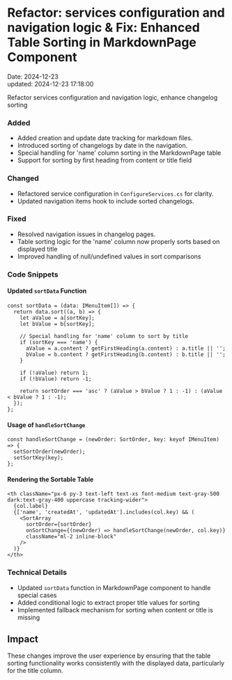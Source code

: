 # Refactor: services configuration and navigation logic & Fix: Enhanced Table Sorting in MarkdownPage Component

Date: 2024-12-23  
updated: 2024-12-23 17:18:00

Refactor services configuration and navigation logic, enhance changelog sorting

### Added

- Added creation and update date tracking for markdown files.
- Introduced sorting of changelogs by date in the navigation.
- Special handling for 'name' column sorting in the MarkdownPage table
- Support for sorting by first heading from content or title field

### Changed

- Refactored service configuration in `ConfigureServices.cs` for clarity.
- Updated navigation items hook to include sorted changelogs.

### Fixed

- Resolved navigation issues in changelog pages.
- Table sorting logic for the 'name' column now properly sorts based on displayed title
- Improved handling of null/undefined values in sort comparisons

### Code Snippets

#### Updated `sortData` Function

```tsx
const sortData = (data: IMenuItem[]) => {
  return data.sort((a, b) => {
    let aValue = a[sortKey];
    let bValue = b[sortKey];

    // Special handling for 'name' column to sort by title
    if (sortKey === 'name') {
      aValue = a.content ? getFirstHeading(a.content) : a.title || '';
      bValue = b.content ? getFirstHeading(b.content) : b.title || '';
    }

    if (!aValue) return 1;
    if (!bValue) return -1;

    return sortOrder === 'asc' ? (aValue > bValue ? 1 : -1) : (aValue < bValue ? 1 : -1);
  });
};
```

#### Usage of `handleSortChange`

```tsx
const handleSortChange = (newOrder: SortOrder, key: keyof IMenuItem) => {
  setSortOrder(newOrder);
  setSortKey(key);
};
```

#### Rendering the Sortable Table

```tsx
<th className="px-6 py-3 text-left text-xs font-medium text-gray-500 dark:text-gray-400 uppercase tracking-wider">
  {col.label}
  {['name', 'createdAt', 'updatedAt'].includes(col.key) && (
    <SortArray
      sortOrder={sortOrder}
      onSortChange={(newOrder) => handleSortChange(newOrder, col.key)}
      className="ml-2 inline-block"
    />
  )}
</th>
```

### Technical Details

- Updated `sortData` function in MarkdownPage component to handle special cases
- Added conditional logic to extract proper title values for sorting
- Implemented fallback mechanism for sorting when content or title is missing

## Impact

These changes improve the user experience by ensuring that the table sorting functionality works consistently with the displayed data, particularly for the title column.
